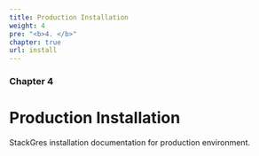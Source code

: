 ```yaml
---
title: Production Installation
weight: 4
pre: "<b>4. </b>"
chapter: true
url: install
---
```


### Chapter 4

# Production Installation

StackGres installation documentation for production environment.

